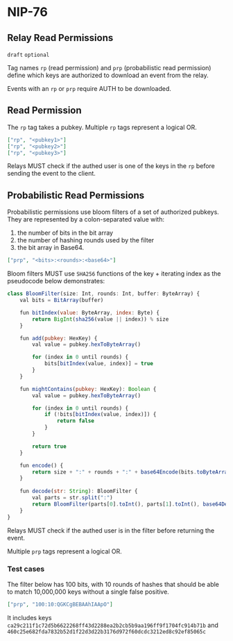 NIP-76
======

Relay Read Permissions
----------------------

`draft` `optional`

Tag names `rp` (read permission) and `prp` (probabilistic read permission) define which keys are authorized to download an event from the relay. 

Events with an `rp` or `prp` require AUTH to be downloaded.

## Read Permission

The `rp` tag takes a pubkey. Multiple `rp` tags represent a logical OR. 

```json
["rp", "<pubkey1>"]
["rp", "<pubkey2>"]
["rp", "<pubkey3>"]
```

Relays MUST check if the authed user is one of the keys in the `rp` before sending the event to the client.

## Probabilistic Read Permissions

Probabilistic permissions use bloom filters of a set of authorized pubkeys. They are represented by a colon-separated value with: 
1. the number of bits in the bit array
2. the number of hashing rounds used by the filter 
3. the bit array in Base64.

```json
["prp", "<bits>:<rounds>:<base64>"]
```

Bloom filters MUST use `SHA256` functions of the key + iterating index as the pseudocode below demonstrates: 

```js
class BloomFilter(size: Int, rounds: Int, buffer: ByteArray) {
    val bits = BitArray(buffer)

    fun bitIndex(value: ByteArray, index: Byte) {
        return BigInt(sha256(value || index)) % size
    }

    fun add(pubkey: HexKey) {
        val value = pubkey.hexToByteArray()

        for (index in 0 until rounds) {
            bits[bitIndex(value, index)] = true 
        }
    }

    fun mightContains(pubkey: HexKey): Boolean {
        val value = pubkey.hexToByteArray()

        for (index in 0 until rounds) {
            if (!bits[bitIndex(value, index)]) {
                return false
            }
        }

        return true
    }

    fun encode() {
        return size + ":" + rounds + ":" + base64Encode(bits.toByteArray()) 
    }
    
    fun decode(str: String): BloomFilter {
        val parts = str.split(":")
        return BloomFilter(parts[0].toInt(), parts[1].toInt(), base64Decode(parts[2]))
    }
}
```

Relays MUST check if the authed user is in the filter before returning the event.

Multiple `prp` tags represent a logical OR. 

### Test cases

The filter below has 100 bits, with 10 rounds of hashes that should be able to match 10,000,000 keys without a single false positive.

```json
["prp", "100:10:QGKCgBEBAAhIAApO"]
```

It includes keys `ca29c211f1c72d5b6622268ff43d2288ea2b2cb5b9aa196ff9f1704fc914b71b` and `460c25e682fda7832b52d1f22d3d22b3176d972f60dcdc3212ed8c92ef85065c`

